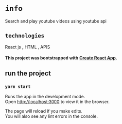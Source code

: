 # `info`
Search and play youtube videos using youtube api 

## `technologies`
React js , HTML , APIS

#### This project was bootstrapped with [Create React App](https://github.com/facebook/create-react-app).


## run the project
### `yarn start`

Runs the app in the development mode.\
Open [http://localhost:3000](http://localhost:3000) to view it in the browser.

The page will reload if you make edits.\
You will also see any lint errors in the console.
